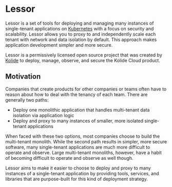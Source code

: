 # Lessor

Lessor is a set of tools for deploying and managing many instances of single-tenant applications on [Kubernetes](https://kubernetes.io/) with a focus on security and scalability. Lessor allows you to proxy to and independently scale each tenant with network and data isolation by default. This approach makes application development simpler and more secure.

Lessor is a permissively licensed open source project that was created by [Kolide](https://github.com/kolide) to deploy, manage, observe, and secure the Kolide Cloud product.

## Motivation

Companies that create products for other companies or teams often have to reason about how to deal with the tenancy of each team. There are generally two paths:

- Deploy one monolithic application that handles multi-tenant data isolation via application logic
- Deploy and proxy to many instances of smaller, more isolated single-tenant applications

When faced with these two options, most companies choose to build the multi-tenant monolith. While the second path results in simpler, more secure software, many single-tenant applications are much more difficult to operate and observe. Large multi-tenant monoliths, however, have a habit of becoming difficult to operate and observe as well though.

Lessor aims to make it easier to choose to deploy and proxy to many instances of a single-tenant application by providing tools, services, and libraries that are purpose-built for this kind of deployment strategy.

